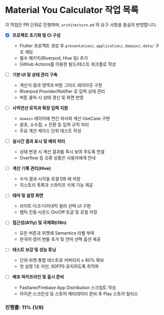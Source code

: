 # Material You Calculator 작업 목록

각 작업은 PR 단위로 진행하며, `architecture.md` 의 요구 사항을 충실히 반영합니다.

- [x] **프로젝트 초기화 및 CI 구성**
  - Flutter 프로젝트 생성 후 `presentation/`, `application/`, `domain/`, `data/` 구조 세팅
  - 필수 패키지(Riverpod, Hive 등) 추가
  - GitHub Actions를 이용한 빌드/테스트 워크플로 작성

- [ ] **기본 UI 및 상태 관리 구축**
  - 계산식·결과 영역과 버튼 그리드 레이아웃 구현
  - Riverpod Provider/Notifier 로 입력 상태 관리
  - 버튼 클릭 시 상태 갱신 및 화면 반영

- [ ] **사칙연산 로직과 확장 입력 지원**
  - `domain` 레이어에 연산 파서와 계산 UseCase 구현
  - 괄호, 소수점, ± 전환 등 입력 규칙 처리
  - 주요 계산 케이스 단위 테스트 작성

- [ ] **실시간 결과 표시 및 예외 처리**
  - 상태 변경 시 계산 결과를 즉시 보여 주도록 연결
  - Overflow 등 오류 상황은 사용자에게 안내

- [ ] **계산 기록 관리(Hive)**
  - 수식·결과·시각을 로컬 DB 에 저장
  - 히스토리 목록과 스와이프 삭제 기능 제공

- [ ] **테마 및 설정 화면**
  - 라이트·다크·다이내믹 컬러 선택 UI 구현
  - 햅틱 진동·사운드 On/Off 토글 및 로컬 저장

- [ ] **접근성(A11y) 및 국제화(i18n)**
  - 모든 버튼과 위젯에 Semantics 라벨 부여
  - 한국어·영어 번들 추가 및 언어 선택 옵션 제공

- [ ] **테스트 보강 및 성능 튜닝**
  - 단위·위젯·통합 테스트로 커버리지 ≥ 80% 확보
  - 첫 실행 1초 미만, 60FPS 유지하도록 최적화

- [ ] **배포 파이프라인 및 출시 준비**
  - Fastlane/Firebase App Distribution 스크립트 작성
  - 아이콘·스크린샷 등 스토어 메타데이터 준비 후 Play 스토어 릴리스

### 진행률: 11% (1/9)
